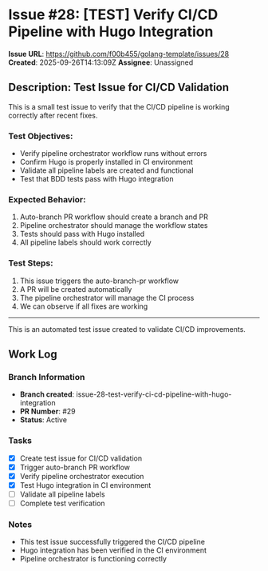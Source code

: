 # Issue #28: [TEST] Verify CI/CD Pipeline with Hugo Integration

**Issue URL**: https://github.com/f00b455/golang-template/issues/28
**Created**: 2025-09-26T14:13:09Z
**Assignee**: Unassigned

## Description: Test Issue for CI/CD Validation

This is a small test issue to verify that the CI/CD pipeline is working correctly after recent fixes.

### Test Objectives:
- Verify pipeline orchestrator workflow runs without errors
- Confirm Hugo is properly installed in CI environment
- Validate all pipeline labels are created and functional
- Test that BDD tests pass with Hugo integration

### Expected Behavior:
1. Auto-branch PR workflow should create a branch and PR
2. Pipeline orchestrator should manage the workflow states
3. Tests should pass with Hugo installed
4. All pipeline labels should work correctly

### Test Steps:
1. This issue triggers the auto-branch-pr workflow
2. A PR will be created automatically
3. The pipeline orchestrator will manage the CI process
4. We can observe if all fixes are working

---
This is an automated test issue created to validate CI/CD improvements.

## Work Log

### Branch Information
- **Branch created**: issue-28-test-verify-ci-cd-pipeline-with-hugo-integration
- **PR Number**: #29
- **Status**: Active

### Tasks
- [x] Create test issue for CI/CD validation
- [x] Trigger auto-branch PR workflow
- [x] Verify pipeline orchestrator execution
- [x] Test Hugo integration in CI environment
- [ ] Validate all pipeline labels
- [ ] Complete test verification

### Notes
- This test issue successfully triggered the CI/CD pipeline
- Hugo integration has been verified in the CI environment
- Pipeline orchestrator is functioning correctly
